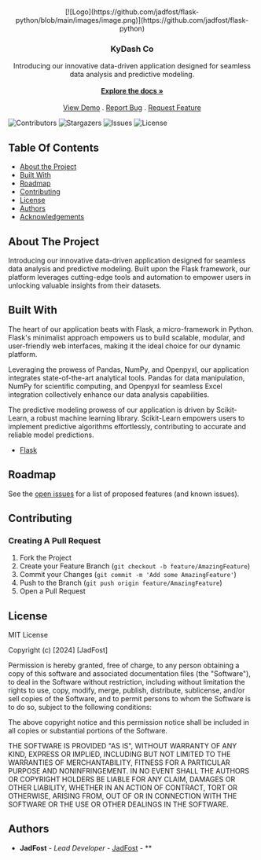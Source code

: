 <br/>
<p align="center">
[![Logo](https://github.com/jadfost/flask-python/blob/main/images/image.png)](https://github.com/jadfost/flask-python)

  <h3 align="center">KyDash Co</h3>

  <p align="center">
    Introducing our innovative data-driven application designed for seamless data analysis and predictive modeling.
    <br/>
    <br/>
    <a href="https://github.com/jadfost/flask-python"><strong>Explore the docs »</strong></a>
    <br/>
    <br/>
    <a href="https://github.com/jadfost/flask-python">View Demo</a>
    .
    <a href="https://github.com/jadfost/flask-python/issues">Report Bug</a>
    .
    <a href="https://github.com/jadfost/flask-python/issues">Request Feature</a>
  </p>
</p>

![Contributors](https://img.shields.io/github/contributors/jadfost/flask-python?color=dark-green) ![Stargazers](https://img.shields.io/github/stars/jadfost/flask-python?style=social) ![Issues](https://img.shields.io/github/issues/jadfost/flask-python) ![License](https://img.shields.io/github/license/jadfost/flask-python) 

## Table Of Contents

* [About the Project](#about-the-project)
* [Built With](#built-with)
* [Roadmap](#roadmap)
* [Contributing](#contributing)
* [License](#license)
* [Authors](#authors)
* [Acknowledgements](#acknowledgements)

## About The Project

Introducing our innovative data-driven application designed for seamless data analysis and predictive modeling. Built upon the Flask framework, our platform leverages cutting-edge tools and automation to empower users in unlocking valuable insights from their datasets.

## Built With

The heart of our application beats with Flask, a micro-framework in Python. Flask's minimalist approach empowers us to build scalable, modular, and user-friendly web interfaces, making it the ideal choice for our dynamic platform.

Leveraging the prowess of Pandas, NumPy, and Openpyxl, our application integrates state-of-the-art analytical tools. Pandas for data manipulation, NumPy for scientific computing, and Openpyxl for seamless Excel integration collectively enhance our data analysis capabilities.

The predictive modeling prowess of our application is driven by Scikit-Learn, a robust machine learning library. Scikit-Learn empowers users to implement predictive algorithms effortlessly, contributing to accurate and reliable model predictions.

* [Flask](https://github.com/pallets/flask/)

## Roadmap

See the [open issues](https://github.com/jadfost/flask-python/issues) for a list of proposed features (and known issues).

## Contributing



### Creating A Pull Request

1. Fork the Project
2. Create your Feature Branch (`git checkout -b feature/AmazingFeature`)
3. Commit your Changes (`git commit -m 'Add some AmazingFeature'`)
4. Push to the Branch (`git push origin feature/AmazingFeature`)
5. Open a Pull Request

## License

MIT License

Copyright (c) [2024] [JadFost]

Permission is hereby granted, free of charge, to any person obtaining a copy of this software and associated documentation files (the "Software"), to deal in the Software without restriction, including without limitation the rights to use, copy, modify, merge, publish, distribute, sublicense, and/or sell copies of the Software, and to permit persons to whom the Software is to do so, subject to the following conditions:

The above copyright notice and this permission notice shall be included in all copies or substantial portions of the Software.

THE SOFTWARE IS PROVIDED "AS IS", WITHOUT WARRANTY OF ANY KIND, EXPRESS OR IMPLIED, INCLUDING BUT NOT LIMITED TO THE WARRANTIES OF MERCHANTABILITY, FITNESS FOR A PARTICULAR PURPOSE AND NONINFRINGEMENT. IN NO EVENT SHALL THE AUTHORS OR COPYRIGHT HOLDERS BE LIABLE FOR ANY CLAIM, DAMAGES OR OTHER LIABILITY, WHETHER IN AN ACTION OF CONTRACT, TORT OR OTHERWISE, ARISING FROM, OUT OF OR IN CONNECTION WITH THE SOFTWARE OR THE USE OR OTHER DEALINGS IN THE SOFTWARE.

## Authors

* **JadFost** - *Lead Developer* - [JadFost](https://github.com/jadfost) - **
